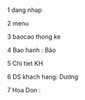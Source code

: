 

1 dang nhap 

2 menu   

3 baocao thong ke 

4 Bao hanh  : Bảo

5 Chi tiet KH 

6 DS khach hang: Dương

7 Hoa Don :

